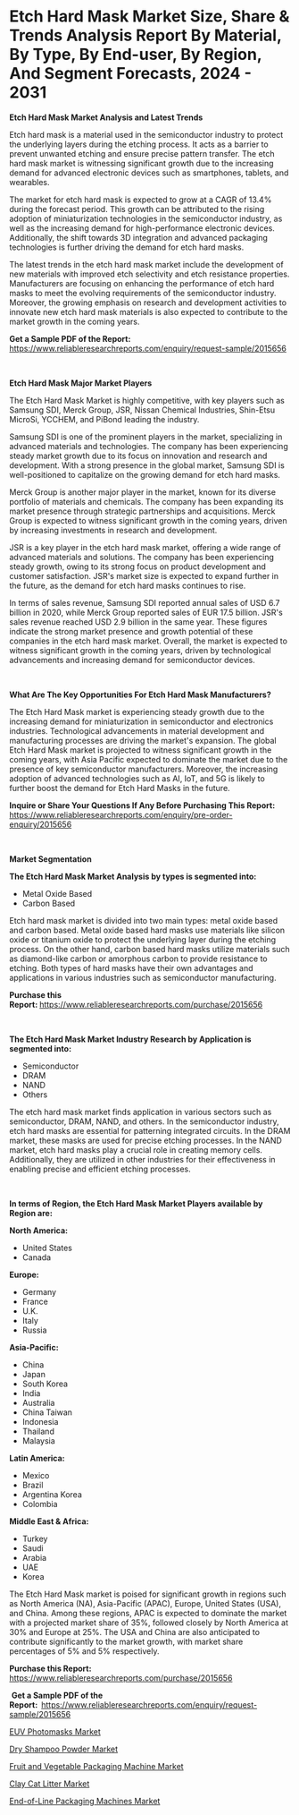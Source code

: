 <p><h1>Etch Hard Mask Market Size, Share & Trends Analysis Report By Material, By Type, By End-user, By Region, And Segment Forecasts, 2024 - 2031</h1></p><p><strong>Etch Hard Mask Market Analysis and Latest Trends</strong></p>
<p><p>Etch hard mask is a material used in the semiconductor industry to protect the underlying layers during the etching process. It acts as a barrier to prevent unwanted etching and ensure precise pattern transfer. The etch hard mask market is witnessing significant growth due to the increasing demand for advanced electronic devices such as smartphones, tablets, and wearables.</p><p>The market for etch hard mask is expected to grow at a CAGR of 13.4% during the forecast period. This growth can be attributed to the rising adoption of miniaturization technologies in the semiconductor industry, as well as the increasing demand for high-performance electronic devices. Additionally, the shift towards 3D integration and advanced packaging technologies is further driving the demand for etch hard masks.</p><p>The latest trends in the etch hard mask market include the development of new materials with improved etch selectivity and etch resistance properties. Manufacturers are focusing on enhancing the performance of etch hard masks to meet the evolving requirements of the semiconductor industry. Moreover, the growing emphasis on research and development activities to innovate new etch hard mask materials is also expected to contribute to the market growth in the coming years.</p></p>
<p><strong>Get a Sample PDF of the Report:&nbsp;</strong> <a href="https://www.reliableresearchreports.com/enquiry/request-sample/2015656">https://www.reliableresearchreports.com/enquiry/request-sample/2015656</a></p>
<p>&nbsp;</p>
<p><strong>Etch Hard Mask Major Market Players</strong></p>
<p><p>The Etch Hard Mask Market is highly competitive, with key players such as Samsung SDI, Merck Group, JSR, Nissan Chemical Industries, Shin-Etsu MicroSi, YCCHEM, and PiBond leading the industry. </p><p>Samsung SDI is one of the prominent players in the market, specializing in advanced materials and technologies. The company has been experiencing steady market growth due to its focus on innovation and research and development. With a strong presence in the global market, Samsung SDI is well-positioned to capitalize on the growing demand for etch hard masks.</p><p>Merck Group is another major player in the market, known for its diverse portfolio of materials and chemicals. The company has been expanding its market presence through strategic partnerships and acquisitions. Merck Group is expected to witness significant growth in the coming years, driven by increasing investments in research and development.</p><p>JSR is a key player in the etch hard mask market, offering a wide range of advanced materials and solutions. The company has been experiencing steady growth, owing to its strong focus on product development and customer satisfaction. JSR's market size is expected to expand further in the future, as the demand for etch hard masks continues to rise.</p><p>In terms of sales revenue, Samsung SDI reported annual sales of USD 6.7 billion in 2020, while Merck Group reported sales of EUR 17.5 billion. JSR's sales revenue reached USD 2.9 billion in the same year. These figures indicate the strong market presence and growth potential of these companies in the etch hard mask market. Overall, the market is expected to witness significant growth in the coming years, driven by technological advancements and increasing demand for semiconductor devices.</p></p>
<p>&nbsp;</p>
<p><strong>What Are The Key Opportunities For Etch Hard Mask Manufacturers?</strong></p>
<p><p>The Etch Hard Mask market is experiencing steady growth due to the increasing demand for miniaturization in semiconductor and electronics industries. Technological advancements in material development and manufacturing processes are driving the market's expansion. The global Etch Hard Mask market is projected to witness significant growth in the coming years, with Asia Pacific expected to dominate the market due to the presence of key semiconductor manufacturers. Moreover, the increasing adoption of advanced technologies such as AI, IoT, and 5G is likely to further boost the demand for Etch Hard Masks in the future.</p></p>
<p><strong>Inquire or Share Your Questions If Any Before Purchasing This Report:</strong> <a href="https://www.reliableresearchreports.com/enquiry/pre-order-enquiry/2015656">https://www.reliableresearchreports.com/enquiry/pre-order-enquiry/2015656</a></p>
<p>&nbsp;</p>
<p><strong>Market Segmentation</strong></p>
<p><strong>The Etch Hard Mask Market Analysis by types is segmented into:</strong></p>
<p><ul><li>Metal Oxide Based</li><li>Carbon Based</li></ul></p>
<p><p>Etch hard mask market is divided into two main types: metal oxide based and carbon based. Metal oxide based hard masks use materials like silicon oxide or titanium oxide to protect the underlying layer during the etching process. On the other hand, carbon based hard masks utilize materials such as diamond-like carbon or amorphous carbon to provide resistance to etching. Both types of hard masks have their own advantages and applications in various industries such as semiconductor manufacturing.</p></p>
<p><strong>Purchase this Report:&nbsp;</strong><a href="https://www.reliableresearchreports.com/purchase/2015656">https://www.reliableresearchreports.com/purchase/2015656</a></p>
<p>&nbsp;</p>
<p><strong>The Etch Hard Mask Market Industry Research by Application is segmented into:</strong></p>
<p><ul><li>Semiconductor</li><li>DRAM</li><li>NAND</li><li>Others</li></ul></p>
<p><p>The etch hard mask market finds application in various sectors such as semiconductor, DRAM, NAND, and others. In the semiconductor industry, etch hard masks are essential for patterning integrated circuits. In the DRAM market, these masks are used for precise etching processes. In the NAND market, etch hard masks play a crucial role in creating memory cells. Additionally, they are utilized in other industries for their effectiveness in enabling precise and efficient etching processes.</p></p>
<p>&nbsp;</p>
<p><strong>In terms of Region, the Etch Hard Mask Market Players available by Region are:</strong></p>
<p>
    <p> <strong> North America: </strong>
        <ul>
            <li>United States</li>
            <li>Canada</li>
        </ul>
        </p> 
    <p> <strong> Europe: </strong>
        <ul>
            <li>Germany</li>
            <li>France</li>
            <li>U.K.</li>
            <li>Italy</li>
            <li>Russia</li>
        </ul>
        </p> 
    <p> <strong> Asia-Pacific: </strong>
        <ul>
            <li>China</li>
            <li>Japan</li>
            <li>South Korea</li>
            <li>India</li>
            <li>Australia</li>
            <li>China Taiwan</li>
            <li>Indonesia</li>
            <li>Thailand</li>
            <li>Malaysia</li>
        </ul>
        </p> 
    <p> <strong> Latin America: </strong>
        <ul>
            <li>Mexico</li>
            <li>Brazil</li>
            <li>Argentina Korea</li>
            <li>Colombia</li>
        </ul>
        </p> 
    <p> <strong> Middle East & Africa: </strong>
        <ul>
            <li>Turkey</li>
            <li>Saudi</li>
            <li>Arabia</li>
            <li>UAE</li>
            <li>Korea</li>
        </ul>
    </p>
    </p>
<p><p>The Etch Hard Mask market is poised for significant growth in regions such as North America (NA), Asia-Pacific (APAC), Europe, United States (USA), and China. Among these regions, APAC is expected to dominate the market with a projected market share of 35%, followed closely by North America at 30% and Europe at 25%. The USA and China are also anticipated to contribute significantly to the market growth, with market share percentages of 5% and 5% respectively.</p></p>
<p><strong>Purchase this Report: </strong><a href="https://www.reliableresearchreports.com/purchase/2015656">https://www.reliableresearchreports.com/purchase/2015656</a></p>
<p>&nbsp;<strong>Get a Sample PDF of the Report:&nbsp;&nbsp;</strong><a href="https://www.reliableresearchreports.com/enquiry/request-sample/2015656">https://www.reliableresearchreports.com/enquiry/request-sample/2015656</a></p>
<p><strong></strong></p>
<p><p><a href="https://github.com/Sherrillcrooksxa8i18ucf2m/Market-Research-Report-List-1/blob/main/euv-photomasks-market.md">EUV Photomasks Market</a></p><p><a href="https://view.publitas.com/reportprime-1/dry-shampoo-powder-market-size-furnishes-valuable-information-encompassing-market-share-market-trends-and-projections-spanning-from-2024-to-2031/">Dry Shampoo Powder Market</a></p><p><a href="https://picayune-night-cbd.notion.site/Fruit-and-Vegetable-Packaging-Machine-Market-Size-Evaluating-its-Market-Trends-Growth-and-Project-0d1f7ccdaa2d4ba38ae7e2d87f290c10">Fruit and Vegetable Packaging Machine Market</a></p><p><a href="https://view.publitas.com/reportprime-1/clay-cat-litter-market-research-report-the-key-to-successful-business-strategy-forecasted-for-period-from-2024-2031/">Clay Cat Litter Market</a></p><p><a href="https://valiant-lunge-8fe.notion.site/End-of-Line-Packaging-Machines-Market-Centers-on-Aspects-such-as-Market-Growth-Market-Share-Market-d1fc8f57698040a09a70d164c1624346">End-of-Line Packaging Machines Market</a></p></p>